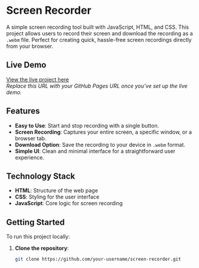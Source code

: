 # Screen Recorder

A simple screen recording tool built with JavaScript, HTML, and CSS. This project allows users to record their screen and download the recording as a `.webm` file. Perfect for creating quick, hassle-free screen recordings directly from your browser.

## Live Demo

[View the live project here](https://harshraj1695.github.io/screen-recorder)  
*Replace this URL with your GitHub Pages URL once you’ve set up the live demo.*

## Features

- **Easy to Use**: Start and stop recording with a single button.
- **Screen Recording**: Captures your entire screen, a specific window, or a browser tab.
- **Download Option**: Save the recording to your device in `.webm` format.
- **Simple UI**: Clean and minimal interface for a straightforward user experience.

## Technology Stack

- **HTML**: Structure of the web page
- **CSS**: Styling for the user interface
- **JavaScript**: Core logic for screen recording

## Getting Started

To run this project locally:

1. **Clone the repository**:
   ```bash
   git clone https://github.com/your-username/screen-recorder.git

